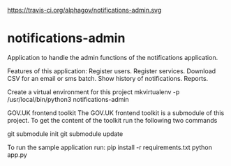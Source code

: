 https://travis-ci.org/alphagov/notifications-admin.svg

# notifications-admin
Application to handle the admin functions of the notifications application.

Features of this application:
 Register users.
 Register services.
 Download CSV for an email or sms batch.
 Show history of notifications.
 Reports.


Create a virtual environment for this project
  mkvirtualenv -p /usr/local/bin/python3 notifications-admin

GOV.UK frontend toolkit
 The GOV.UK frontend toolkit is a submodule of this project.
 To get the content of the toolkit run the following two commands

  git submodule init
  git submodule update


To run the sample application run:
   pip install -r requirements.txt
   python app.py